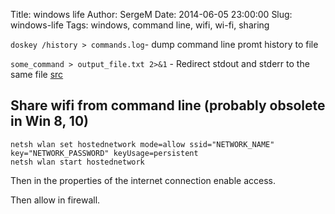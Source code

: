 Title: windows life
Author: SergeM
Date: 2014-06-05 23:00:00
Slug: windows-life
Tags: windows, command line, wifi, wi-fi, sharing

`doskey /history > commands.log`- dump command line promt history to file

`some_command > output_file.txt 2>&1` -  Redirect stdout and stderr to the same file [src](http://stackoverflow.com/a/1420981)


## Share wifi from command line (probably obsolete in Win 8, 10)

```
netsh wlan set hostednetwork mode=allow ssid="NETWORK_NAME" key="NETWORK_PASSWORD" keyUsage=persistent
netsh wlan start hostednetwork
```
Then in the properties of the internet connection enable access. 

Then allow in firewall.
